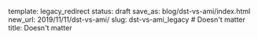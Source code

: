 template: legacy_redirect
status: draft
save_as: blog/dst-vs-ami/index.html
new_url: 2019/11/11/dst-vs-ami/
slug: dst-vs-ami_legacy  # Doesn't matter
title: Doesn't matter

